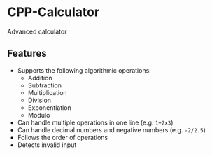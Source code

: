 # CPP-Calculator

Advanced calculator

## Features

- Supports the following algorithmic operations:
    - Addition
    - Subtraction
    - Multiplication
    - Division
    - Exponentiation
    - Modulo
- Can handle multiple operations in one line (e.g. `1+2x3`)
- Can handle decimal numbers and negative numbers (e.g. `-2/2.5`)
- Follows the order of operations
- Detects invalid input
